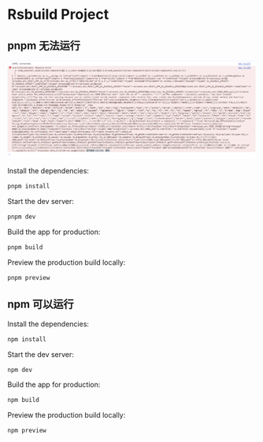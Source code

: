 # Rsbuild Project

## pnpm 无法运行

![pnpm](./images/pnpm.png)

Install the dependencies:

```bash
pnpm install
```

Start the dev server:

```bash
pnpm dev
```

Build the app for production:

```bash
pnpm build
```

Preview the production build locally:

```bash
pnpm preview
```

## npm 可以运行

Install the dependencies:

```bash
npm install
```

Start the dev server:

```bash
npm dev
```

Build the app for production:

```bash
npm build
```

Preview the production build locally:

```bash
npm preview
```
